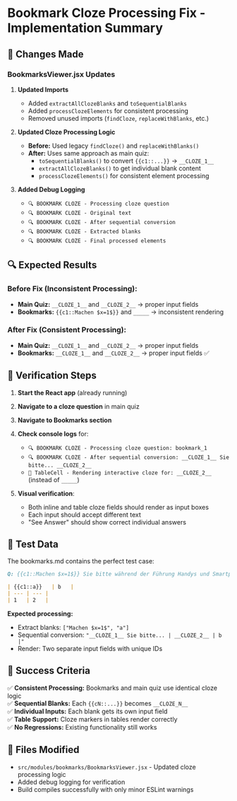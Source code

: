 # Bookmark Cloze Processing Fix - Implementation Summary

## 📝 Changes Made

### BookmarksViewer.jsx Updates

1. **Updated Imports**
   - Added `extractAllClozeBlanks` and `toSequentialBlanks` 
   - Added `processClozeElements` for consistent processing
   - Removed unused imports (`findCloze`, `replaceWithBlanks`, etc.)

2. **Updated Cloze Processing Logic**
   - **Before:** Used legacy `findCloze()` and `replaceWithBlanks()`
   - **After:** Uses same approach as main quiz:
     - `toSequentialBlanks()` to convert `{{c1::...}}` → `__CLOZE_1__`
     - `extractAllClozeBlanks()` to get individual blank content
     - `processClozeElements()` for consistent element processing

3. **Added Debug Logging**
   - `🔍 BOOKMARK CLOZE - Processing cloze question`
   - `🔍 BOOKMARK CLOZE - Original text`
   - `🔍 BOOKMARK CLOZE - After sequential conversion`
   - `🔍 BOOKMARK CLOZE - Extracted blanks`
   - `🔍 BOOKMARK CLOZE - Final processed elements`

## 🔍 Expected Results

### Before Fix (Inconsistent Processing):
- **Main Quiz:** `__CLOZE_1__` and `__CLOZE_2__` → proper input fields
- **Bookmarks:** `{{c1::Machen $x=1$}}` and `_____` → inconsistent rendering

### After Fix (Consistent Processing):
- **Main Quiz:** `__CLOZE_1__` and `__CLOZE_2__` → proper input fields  
- **Bookmarks:** `__CLOZE_1__` and `__CLOZE_2__` → proper input fields ✅

## 🧪 Verification Steps

1. **Start the React app** (already running)
2. **Navigate to a cloze question** in main quiz
3. **Navigate to Bookmarks section**
4. **Check console logs** for:
   - `🔍 BOOKMARK CLOZE - Processing cloze question: bookmark_1`
   - `🔍 BOOKMARK CLOZE - After sequential conversion: __CLOZE_1__ Sie bitte... __CLOZE_2__`
   - `🚨 TableCell - Rendering interactive cloze for: __CLOZE_2__` (instead of `_____`)

5. **Visual verification**:
   - Both inline and table cloze fields should render as input boxes
   - Each input should accept different text
   - "See Answer" should show correct individual answers

## 📁 Test Data

The bookmarks.md contains the perfect test case:
```markdown
Q: {{c1::Machen $x=1$}} Sie bitte während der Führung Handys und Smartphones.

| {{c1::a}}   | b   |
| --- | --- |
| 1   | 2   |
```

**Expected processing:**
- Extract blanks: `["Machen $x=1$", "a"]`
- Sequential conversion: `"__CLOZE_1__ Sie bitte... | __CLOZE_2__ | b |"`
- Render: Two separate input fields with unique IDs

## 🎯 Success Criteria

✅ **Consistent Processing:** Bookmarks and main quiz use identical cloze logic  
✅ **Sequential Blanks:** Each `{{cN::...}}` becomes `__CLOZE_N__`  
✅ **Individual Inputs:** Each blank gets its own input field  
✅ **Table Support:** Cloze markers in tables render correctly  
✅ **No Regressions:** Existing functionality still works  

## 🔧 Files Modified

- `src/modules/bookmarks/BookmarksViewer.jsx` - Updated cloze processing logic
- Added debug logging for verification
- Build compiles successfully with only minor ESLint warnings
